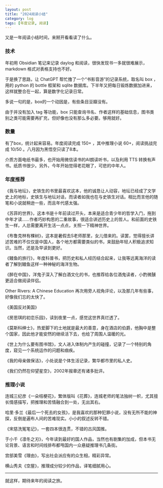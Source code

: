 ```yaml
---
layout: post
title: "2024阅读小结"
category: log
tags: [年度记录, 阅读]
---
```


又是一年阅读小结时间，来掰开看看读了什么。

### 技术

年初用 Obsidian 笔记来记录 daylog 和阅读，很快发现书一多就很难展示，markdown 格式对表格支持也不好。

于是换了思路，让 ChatGPT 帮忙撸了一个“书影音游”的记录系统，取名叫 box ，用的 python 的 bottle 框架和 sqlite 数据库。下半年又把每日锻炼数据加进来，这样就整合在一起，算是数字化记录日常。

多说一句的是，box的一个动因是，有些条目豆瓣没有。

由于并没有加入 tag 等功能，box 只能查询书名、作者这样的基础信息，图书类别之类可能需要再扩充，但好像也没有那么多必要。够用就好。

### 数量

有了box，统计起来容易。年度阅读完成 150+ ，其中推理小说 60+，阅读挑战完成 10/50 。八月因为黑悟空只读了8本。

介质方面电纸书最多，也开始用微信读书的AI朗读听书，以及利用 TTS 转换有声书。纸质书很少。另外，今年开始觉得老花眼了，可悲的中年人。

### 年度推荐

《我与地坛》，史铁生的书里最喜欢这本，他的诚恳让人动容，地坛已经成了文学史上的地标，史铁生与地坛对话，而读者如我也在与史铁生对话。相比而言他的随笔和小说就稍逊一些，而且年代感太强。

《苏菲的世界》，这本书是十年前读过开头，本来是适合青少年的哲学入门，拖到中年才读……作者巧妙构思的二重故事，很适合讲述历史上的哲人。和前面的史铁生一样，人总需要离开生活一点点，关照一下精神世界。

《布鲁克林有棵树》，这本是暑假去S老师那里，女儿借来的。读罢，觉得擅长讲述苦难的不仅仅是中国人，各个地方都需要类似的书，来鼓励年轻人积极追求知识。当然，还是及早读到更好。

《鳗鱼的旅行》，年度科普书，把历史和私人经历结合起来，让我等远离海洋的读者了解到鳗鱼这样一种神秘的海洋生物。

《醉在中国》，洋鬼子深入了解白酒文化的书，也推荐给各位酒鬼读者，小酌微醺更适合做阅读伴侣。

Other Rivers: A Chinese Education 再次用旁人视角评论，以及那几年有些事，好像我们忘的太快了。

《美国反对美国》

《房思琪的初恋乐园》，读到夜里一点，感觉这世界真烂透了。

《莫斯科绅士》，热爱脚下的土地就是最大的善意，身在酒店的伯爵，他胸中是整个国家，因此他才能安然的继续活下去，也给了周围人温暖的光。

《世上为什么要有图书馆》，文人进入体制内产生的碰撞，记录了一个特别的角度，窥见一个系统运作的问题和痼疾。

《我的母亲做保洁》，小处说是个体生活记录，繁华都市里的私人史。

《我们仍然在仰望星空》，2002年报章还有诸多批评。


### 推理小说

连城三纪彦《一朵桔梗花》，繁体版叫《花葬》，连城老师的笔法独树一帜，尤其擅长情感描写，把推理和苦情融合到一处，无出其右。

哈里·多兰《最后一个死去的女孩》，是我喜欢的那种犯罪小说，没有无所不能的神探，反倒是遍布人间的苦难现实。小小的叙述反转不错。

《宋慈洗冤笔记》，一套四本很连贯，不错的古风国推。

于小千《凛冬之刃》，今年读到最好的国人作品，当然也有剧集的加成，但本书无论背景、语言和时间线排布都甩国内一众悬疑推理书几条街。

宫部美雪《理由》，写出社会派应有的众生相，精彩异常。

横山秀夫《空屋》，推理成分较少的作品，译笔细腻用心。

---

就这样，期待来年的阅读之旅。